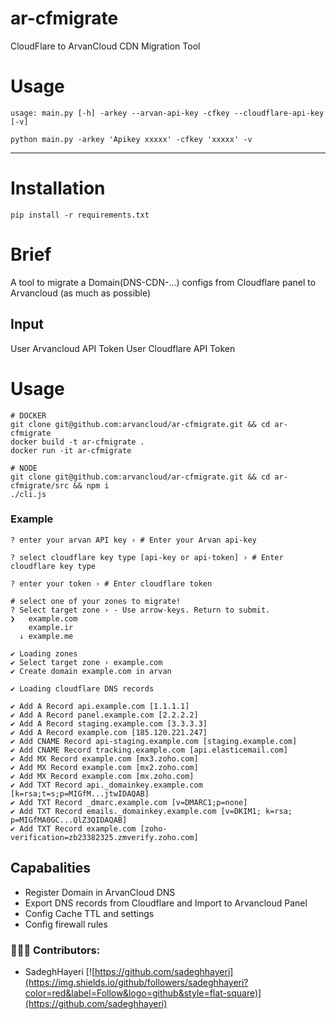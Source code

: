 # ar-cfmigrate
CloudFlare to ArvanCloud CDN Migration Tool
# Usage
```
usage: main.py [-h] -arkey --arvan-api-key -cfkey --cloudflare-api-key [-v]

python main.py -arkey 'Apikey xxxxx' -cfkey 'xxxxx' -v

```
---
# Installation
```
pip install -r requirements.txt

```
# Brief
A tool to migrate a Domain(DNS-CDN-...) configs from Cloudflare panel to Arvancloud (as much as possible)

## Input
User Arvancloud API Token 
User Cloudflare API Token

# Usage
```
# DOCKER 
git clone git@github.com:arvancloud/ar-cfmigrate.git && cd ar-cfmigrate 
docker build -t ar-cfmigrate .
docker run -it ar-cfmigrate

# NODE
git clone git@github.com:arvancloud/ar-cfmigrate.git && cd ar-cfmigrate/src && npm i
./cli.js
```

### Example
```
? enter your arvan API key › # Enter your Arvan api-key

? select cloudflare key type [api-key or api-token] › # Enter cloudflare key type

? enter your token › # Enter cloudflare token

# select one of your zones to migrate!
? Select target zone › - Use arrow-keys. Return to submit.
❯   example.com
    example.ir
  ↓ example.me

✔ Loading zones
✔ Select target zone › example.com
✔ Create domain example.com in arvan

✔ Loading cloudflare DNS records

✔ Add A Record api.example.com [1.1.1.1]
✔ Add A Record panel.example.com [2.2.2.2]
✔ Add A Record staging.example.com [3.3.3.3]
✔ Add A Record example.com [185.120.221.247]
✔ Add CNAME Record api-staging.example.com [staging.example.com]
✔ Add CNAME Record tracking.example.com [api.elasticemail.com]
✔ Add MX Record example.com [mx3.zoho.com]
✔ Add MX Record example.com [mx2.zoho.com]
✔ Add MX Record example.com [mx.zoho.com]
✔ Add TXT Record api._domainkey.example.com [k=rsa;t=s;p=MIGfM...jtwIDAQAB]
✔ Add TXT Record _dmarc.example.com [v=DMARC1;p=none]
✔ Add TXT Record emails._domainkey.example.com [v=DKIM1; k=rsa; p=MIGfMA0GC...QlZ3QIDAQAB]
✔ Add TXT Record example.com [zoho-verification=zb23382325.zmverify.zoho.com]
```

## Capabalities
- Register Domain in ArvanCloud DNS
- Export DNS records from Cloudflare and Import to Arvancloud Panel
- Config Cache TTL and settings
- Config firewall rules 

### 👨🏻‍💻 Contributors:
- SadeghHayeri [![https://github.com/sadeghhayeri](https://img.shields.io/github/followers/sadeghhayeri?color=red&label=Follow&logo=github&style=flat-square)](https://github.com/sadeghhayeri)
